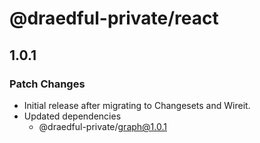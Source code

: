 # @draedful-private/react

## 1.0.1

### Patch Changes

- Initial release after migrating to Changesets and Wireit.
- Updated dependencies
  - @draedful-private/graph@1.0.1

